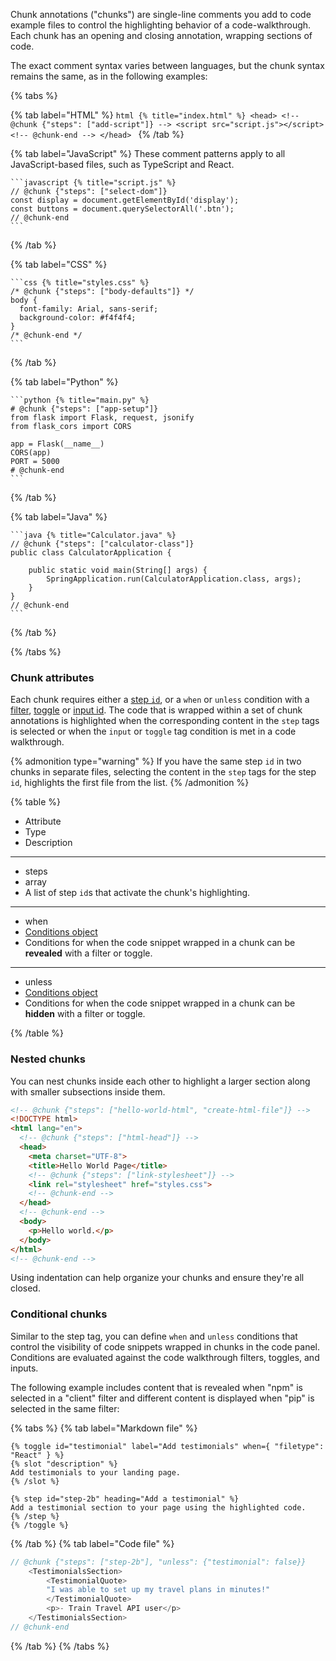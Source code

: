 Chunk annotations ("chunks") are single-line comments you add to code example files to control the highlighting behavior of a code-walkthrough.
Each chunk has an opening and closing annotation, wrapping sections of code.

The exact comment syntax varies between languages, but the chunk syntax remains the same, as in the following examples:

{% tabs %}

  {% tab label="HTML" %}
    ```html {% title="index.html" %}
    <head>
      <!-- @chunk {"steps": ["add-script"]} -->
      <script src="script.js"></script>
      <!-- @chunk-end -->
    </head>
    ```
  {% /tab %}

  {% tab label="JavaScript" %}
    These comment patterns apply to all JavaScript-based files, such as TypeScript and React.

    ```javascript {% title="script.js" %}
    // @chunk {"steps": ["select-dom"]}
    const display = document.getElementById('display');
    const buttons = document.querySelectorAll('.btn');
    // @chunk-end
    ```
  {% /tab %}

  {% tab label="CSS" %}

    ```css {% title="styles.css" %}
    /* @chunk {"steps": ["body-defaults"]} */
    body {
      font-family: Arial, sans-serif;
      background-color: #f4f4f4;
    }
    /* @chunk-end */
    ```
  {% /tab %}

  {% tab label="Python" %}

    ```python {% title="main.py" %}
    # @chunk {"steps": ["app-setup"]}
    from flask import Flask, request, jsonify
    from flask_cors import CORS

    app = Flask(__name__)
    CORS(app)
    PORT = 5000
    # @chunk-end
    ```
  {% /tab %}

  {% tab label="Java" %}

    ```java {% title="Calculator.java" %}
    // @chunk {"steps": ["calculator-class"]}
    public class CalculatorApplication {

        public static void main(String[] args) {
            SpringApplication.run(CalculatorApplication.class, args);
        }
    }
    // @chunk-end
    ```
  {% /tab %}

{% /tabs %}

### Chunk attributes

Each chunk requires either a [step `id`](../content/markdoc-tags/code-walkthrough/step.md), or a `when` or `unless` condition with a [filter](../content/markdoc-tags/code-walkthrough/index.md#filter-object), [toggle](../content/markdoc-tags/code-walkthrough/toggle.md) or [input id](../content/markdoc-tags/code-walkthrough/input.md).
The code that is wrapped within a set of chunk annotations is highlighted when the corresponding content in the `step` tags is selected or when the `input` or `toggle` tag condition is met in a code walkthrough.

{% admonition type="warning" %}
If you have the same step `id` in two chunks in separate files, selecting the content in the `step` tags for the step `id`, highlights the first file from the list.
{% /admonition %}

{% table %}

- Attribute
- Type
- Description

---

- steps
- array
- A list of step `id`s that activate the chunk's highlighting.

---

- when
- [Conditions object](#conditions-object)
- Conditions for when the code snippet wrapped in a chunk can be **revealed** with a filter or toggle.

---

- unless
- [Conditions object](#conditions-object)
- Conditions for when the code snippet wrapped in a chunk can be **hidden** with a filter or toggle.

{% /table %}

### Nested chunks

You can nest chunks inside each other to highlight a larger section along with smaller subsections inside them.

```html {% title="index.html" %}
<!-- @chunk {"steps": ["hello-world-html", "create-html-file"]} -->
<!DOCTYPE html>
<html lang="en">
  <!-- @chunk {"steps": ["html-head"]} -->
  <head>
    <meta charset="UTF-8">
    <title>Hello World Page</title>
    <!-- @chunk {"steps": ["link-stylesheet"]} -->
    <link rel="stylesheet" href="styles.css">
    <!-- @chunk-end -->
  </head>
  <!-- @chunk-end -->
  <body>
    <p>Hello world.</p>
  </body>
</html>
<!-- @chunk-end -->
```

Using indentation can help organize your chunks and ensure they're all closed.

### Conditional chunks

Similar to the step tag, you can define `when` and `unless` conditions that control the visibility of code snippets wrapped in chunks in the code panel.
Conditions are evaluated against the code walkthrough filters, toggles, and inputs.

The following example includes content that is revealed when "npm" is selected in a "client" filter and different content is displayed when "pip" is selected in the same filter:

{% tabs %}
{% tab label="Markdown file" %}
```markdoc {% title="code-walkthrough.md" process=false %}
{% toggle id="testimonial" label="Add testimonials" when={ "filetype": "React" } %}
{% slot "description" %}
Add testimonials to your landing page.
{% /slot %}

{% step id="step-2b" heading="Add a testimonial" %}
Add a testimonial section to your page using the highlighted code.
{% /step %}
{% /toggle %}
```
{% /tab %}
{% tab label="Code file" %}
```typescript {% title="landing.page.tsx" %}
// @chunk {"steps": ["step-2b"], "unless": {"testimonial": false}}
    <TestimonialsSection>
        <TestimonialQuote>
        "I was able to set up my travel plans in minutes!"
        </TestimonialQuote>
        <p>- Train Travel API user</p>
    </TestimonialsSection>
// @chunk-end
```
{% /tab %}
{% /tabs %}
